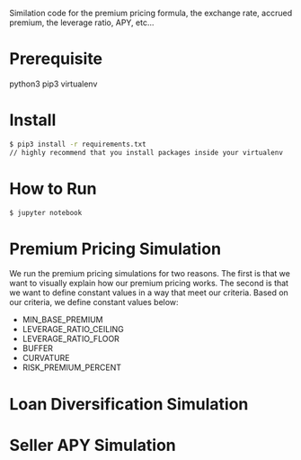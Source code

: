 Similation code for the premium pricing formula, the exchange rate, accrued premium, the leverage ratio, APY, etc...

# Prerequisite

python3
pip3
virtualenv

# Install

```bash
$ pip3 install -r requirements.txt
// highly recommend that you install packages inside your virtualenv
```

# How to Run

```bash
$ jupyter notebook
```

# Premium Pricing Simulation

We run the premium pricing simulations for two reasons. The first is that we want to visually explain how our premium pricing works. The second is that we want to define constant values in a way that meet our criteria. Based on our criteria, we define constant values below:

- MIN_BASE_PREMIUM
- LEVERAGE_RATIO_CEILING
- LEVERAGE_RATIO_FLOOR
- BUFFER
- CURVATURE
- RISK_PREMIUM_PERCENT

# Loan Diversification Simulation

# Seller APY Simulation

